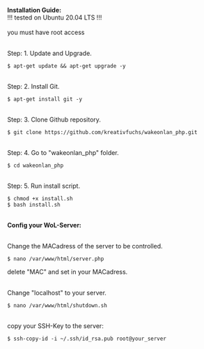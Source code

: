 **Installation Guide:**<br>
!!! tested on Ubuntu 20.04 LTS !!!<br><br>
you must have root access


<br>Step: 1. Update and Upgrade.

```
$ apt-get update && apt-get upgrade -y
```

<br>Step: 2. Install Git.

```
$ apt-get install git -y
```

<br>Step: 3. Clone Github repository.

```
$ git clone https://github.com/kreativfuchs/wakeonlan_php.git
```

<br>Step: 4. Go to "wakeonlan_php" folder.

```
$ cd wakeonlan_php
```

<br>Step: 5. Run install script.

```
$ chmod +x install.sh
$ bash install.sh
```

<br>**Config your WoL-Server:**

<br>Change the MACadress of the server to be controlled.

```
$ nano /var/www/html/server.php
```
delete "MAC" and set in your MACadress.

<br>Change "localhost" to your server.

```
$ nano /var/www/html/shutdown.sh
```

<br>copy your SSH-Key to the server:

```
$ ssh-copy-id -i ~/.ssh/id_rsa.pub root@your_server
```

